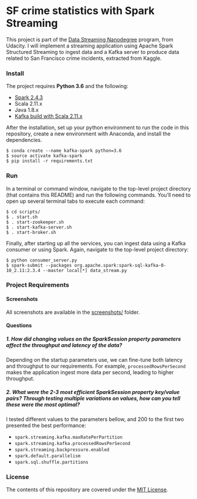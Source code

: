 SF crime statistics with Spark Streaming
===========

This project is part of the [Data Streaming Nanodegree](https://www.udacity.com/course/data-streaming-nanodegree--nd029) program, from Udacity. I will implement a streaming application using Apache Spark Structured Streaming to ingest data and a Kafka server to produce data related to San Francisco crime incidents, extracted from Kaggle.


### Install

The project requires __Python 3.6__ and the following:

- [Spark 2.4.3](https://spark.apache.org/downloads.html.)
- Scala 2.11.x
- Java 1.8.x
- [Kafka build with Scala 2.11.x](https://kafka.apache.org/downloads)

After the installation, set up your python environment to run the code in this repository, create a new environment with Anaconda, and install the dependencies.

```shell
$ conda create --name kafka-spark python=3.6
$ source activate kafka-spark
$ pip install -r requirements.txt
```


### Run
In a terminal or command window, navigate to the top-level project directory (that contains this README) and run the following commands. You’ll need to open up several terminal tabs to execute each command:

```shell
$ cd scripts/
$ . start.sh
$ . start-zookeeper.sh
$ . start-kafka-server.sh
$ . start-broker.sh
```

Finally, after starting up all the services, you can ingest data using a Kafka consumer or using Spark. Again, navigate to the top-level project directory:

```shell
$ python consumer_server.py
$ spark-submit --packages org.apache.spark:spark-sql-kafka-0-10_2.11:2.3.4 --master local[*] data_stream.py
```


### Project Requirements

#### Screenshots

All screenshots are available in the [screenshots/](screenshots/) folder.

#### Questions

##### 1. How did changing values on the SparkSession property parameters affect the throughput and latency of the data?
Depending on the startup parameters use, we can fine-tune both latency and throughput to our requirements. For example, `processedRowsPerSecond` makes the application ingest more data per second, leading to higher throughput.

##### 2. What were the 2-3 most efficient SparkSession property key/value pairs? Through testing multiple variations on values, how can you tell these were the most optimal?
I tested different values to the parameters bellow, and 200 to the first two presented the best performance:
- `spark.streaming.kafka.maxRatePerPartition`
- `spark.streaming.kafka.processedRowsPerSecond`
- `spark.streaming.backpressure.enabled`
- `spark.default.parallelism`
- `spark.sql.shuffle.partitions`


### License
The contents of this repository are covered under the [MIT License](LICENSE).
